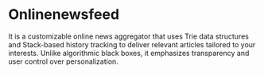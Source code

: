 # Onlinenewsfeed
It is a customizable online news aggregator that uses Trie data structures and Stack-based history tracking to deliver relevant articles tailored to your interests. Unlike algorithmic black boxes, it emphasizes transparency and user control over personalization.
